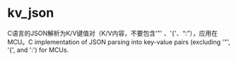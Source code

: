 # kv_json
C语言的JSON解析为K/V键值对（K/V内容，不要包含'\"' 、'{'、“:”），应用在MCU。C implementation of JSON parsing into key-value pairs (excluding '\"', '{', and ':') for MCUs.
